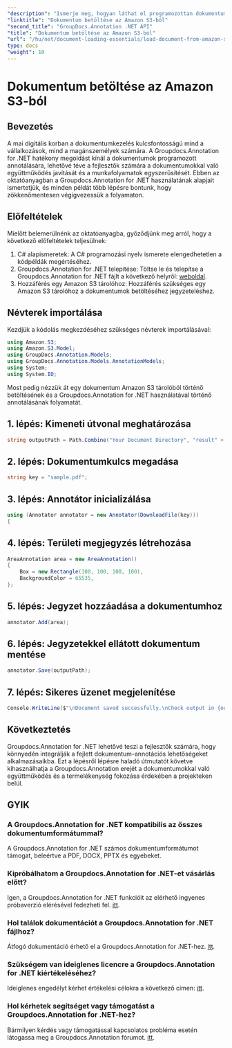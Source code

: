```yaml
---
"description": "Ismerje meg, hogyan láthat el programozottan dokumentumokat jegyzetekkel a Groupdocs.Annotation for .NET segítségével. Lépésről lépésre bemutató a zökkenőmentes integrációhoz."
"linktitle": "Dokumentum betöltése az Amazon S3-ból"
"second_title": "GroupDocs.Annotation .NET API"
"title": "Dokumentum betöltése az Amazon S3-ból"
"url": "/hu/net/document-loading-essentials/load-document-from-amazon-s3/"
type: docs
"weight": 10
---
```


# Dokumentum betöltése az Amazon S3-ból

## Bevezetés
A mai digitális korban a dokumentumkezelés kulcsfontosságú mind a vállalkozások, mind a magánszemélyek számára. A Groupdocs.Annotation for .NET hatékony megoldást kínál a dokumentumok programozott annotálására, lehetővé téve a fejlesztők számára a dokumentumokkal való együttműködés javítását és a munkafolyamatok egyszerűsítését. Ebben az oktatóanyagban a Groupdocs.Annotation for .NET használatának alapjait ismertetjük, és minden példát több lépésre bontunk, hogy zökkenőmentesen végigvezessük a folyamaton.
## Előfeltételek
Mielőtt belemerülnénk az oktatóanyagba, győződjünk meg arról, hogy a következő előfeltételek teljesülnek:
1. C# alapismeretek: A C# programozási nyelv ismerete elengedhetetlen a kódpéldák megértéséhez.
2. Groupdocs.Annotation for .NET telepítése: Töltse le és telepítse a Groupdocs.Annotation for .NET fájlt a következő helyről: [weboldal](https://releases.groupdocs.com/annotation/net/).
3. Hozzáférés egy Amazon S3 tárolóhoz: Hozzáférés szükséges egy Amazon S3 tárolóhoz a dokumentumok betöltéséhez jegyzeteléshez.

## Névterek importálása
Kezdjük a kódolás megkezdéséhez szükséges névterek importálásával:

```csharp
using Amazon.S3;
using Amazon.S3.Model;
using GroupDocs.Annotation.Models;
using GroupDocs.Annotation.Models.AnnotationModels;
using System;
using System.IO;
```


Most pedig nézzük át egy dokumentum Amazon S3 tárolóból történő betöltésének és a Groupdocs.Annotation for .NET használatával történő annotálásának folyamatát.
## 1. lépés: Kimeneti útvonal meghatározása
```csharp
string outputPath = Path.Combine("Your Document Directory", "result" + Path.GetExtension("input.pdf"));
```
## 2. lépés: Dokumentumkulcs megadása
```csharp
string key = "sample.pdf";
```
## 3. lépés: Annotátor inicializálása
```csharp
using (Annotator annotator = new Annotator(DownloadFile(key)))
{
```
## 4. lépés: Területi megjegyzés létrehozása
```csharp
AreaAnnotation area = new AreaAnnotation()
{
    Box = new Rectangle(100, 100, 100, 100),
    BackgroundColor = 65535,
};
```
## 5. lépés: Jegyzet hozzáadása a dokumentumhoz
```csharp
annotator.Add(area);
```
## 6. lépés: Jegyzetekkel ellátott dokumentum mentése
```csharp
annotator.Save(outputPath);
```
## 7. lépés: Sikeres üzenet megjelenítése
```csharp
Console.WriteLine($"\nDocument saved successfully.\nCheck output in {outputPath}.");
```

## Következtetés
Groupdocs.Annotation for .NET lehetővé teszi a fejlesztők számára, hogy könnyedén integrálják a fejlett dokumentum-annotációs lehetőségeket alkalmazásaikba. Ezt a lépésről lépésre haladó útmutatót követve kihasználhatja a Groupdocs.Annotation erejét a dokumentumokkal való együttműködés és a termelékenység fokozása érdekében a projekteken belül.
## GYIK
### A Groupdocs.Annotation for .NET kompatibilis az összes dokumentumformátummal?
A Groupdocs.Annotation for .NET számos dokumentumformátumot támogat, beleértve a PDF, DOCX, PPTX és egyebeket.
### Kipróbálhatom a Groupdocs.Annotation for .NET-et vásárlás előtt?
Igen, a Groupdocs.Annotation for .NET funkcióit az elérhető ingyenes próbaverzió elérésével fedezheti fel. [itt](https://releases.groupdocs.com/).
### Hol találok dokumentációt a Groupdocs.Annotation for .NET fájlhoz?
Átfogó dokumentáció érhető el a Groupdocs.Annotation for .NET-hez. [itt](https://tutorials.groupdocs.com/annotation/net/).
### Szükségem van ideiglenes licencre a Groupdocs.Annotation for .NET kiértékeléséhez?
Ideiglenes engedélyt kérhet értékelési célokra a következő címen: [itt](https://purchase.groupdocs.com/temporary-license/).
### Hol kérhetek segítséget vagy támogatást a Groupdocs.Annotation for .NET-hez?
Bármilyen kérdés vagy támogatással kapcsolatos probléma esetén látogassa meg a Groupdocs.Annotation fórumot. [itt](https://forum.groupdocs.com/c/annotation/10).